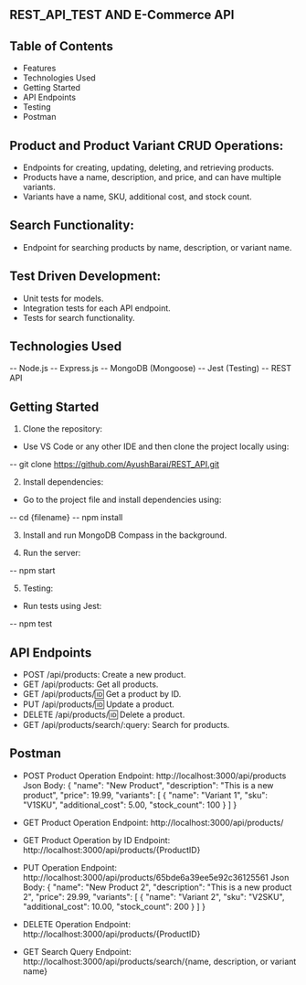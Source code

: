 ## REST_API_TEST AND E-Commerce API ##

## Table of Contents ##
- Features
- Technologies Used
- Getting Started
- API Endpoints
- Testing
- Postman

## Product and Product Variant CRUD Operations: ##

- Endpoints for creating, updating, deleting, and retrieving products.
- Products have a name, description, and price, and can have multiple variants.
- Variants have a name, SKU, additional cost, and stock count.

## Search Functionality: ##

- Endpoint for searching products by name, description, or variant name.

## Test Driven Development: ##

- Unit tests for models.
- Integration tests for each API endpoint.
- Tests for search functionality.

## Technologies Used ##
-- Node.js
-- Express.js
-- MongoDB (Mongoose)
-- Jest (Testing)
-- REST API



## Getting Started ##

1. Clone the repository:

- Use VS Code or any other IDE and then clone the project locally using:

-- git clone https://github.com/AyushBarai/REST_API.git

2. Install dependencies:

- Go to the project file and install dependencies using:

-- cd {filename}
-- npm install

3. Install and run MongoDB Compass in the background.

4. Run the server:

-- npm start

5. Testing:

- Run tests using Jest:

-- npm test

## API Endpoints ##

- POST /api/products: Create a new product.
- GET /api/products: Get all products.
- GET /api/products/:id: Get a product by ID.
- PUT /api/products/:id: Update a product.
- DELETE /api/products/:id: Delete a product.
- GET /api/products/search/:query: Search for products.

## Postman ##

- POST Product Operation
Endpoint: http://localhost:3000/api/products
Json Body:
{
  "name": "New Product",
  "description": "This is a new product",
  "price": 19.99,
  "variants": [
    {
      "name": "Variant 1",
      "sku": "V1SKU",
      "additional_cost": 5.00,
      "stock_count": 100
    }
  ]
}

- GET Product Operation
Endpoint: http://localhost:3000/api/products/

- GET Product Operation by ID
Endpoint: http://localhost:3000/api/products/{ProductID}

- PUT Operation
Endpoint: http://localhost:3000/api/products/65bde6a39ee5e92c36125561
Json Body:
{
  "name": "New Product 2",
  "description": "This is a new product 2",
  "price": 29.99,
  "variants": [
    {
      "name": "Variant 2",
      "sku": "V2SKU",
      "additional_cost": 10.00,
      "stock_count": 200
    }
  ]
}

- DELETE Operation
Endpoint: http://localhost:3000/api/products/{ProductID}

- GET Search Query
Endpoint: http://localhost:3000/api/products/search/{name, description, or variant name}
